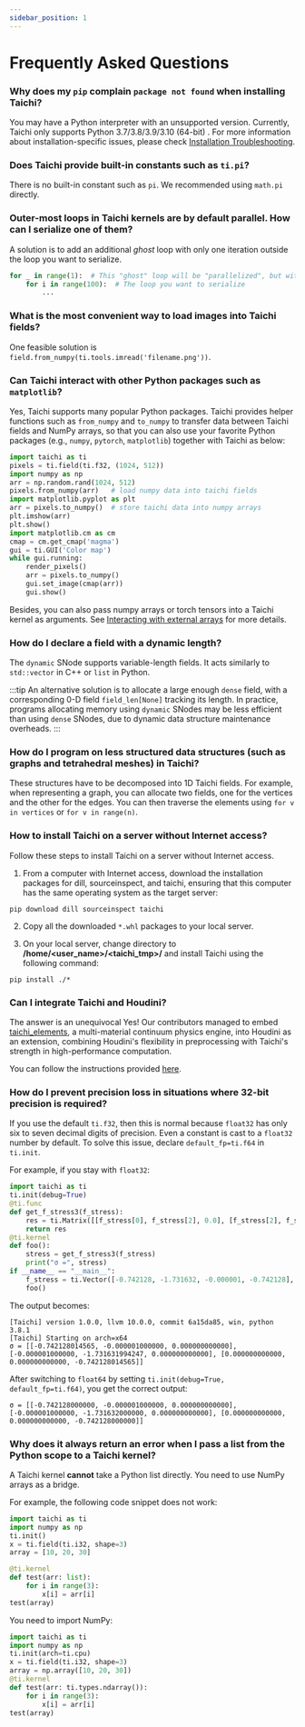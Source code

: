 ```yaml
---
sidebar_position: 1
---
```


# Frequently Asked Questions

### Why does my `pip` complain `package not found` when installing Taichi?

You may have a Python interpreter with an unsupported version. Currently, Taichi only supports Python 3.7/3.8/3.9/3.10 (64-bit) . For more information about installation-specific issues, please check [Installation Troubleshooting](./install.md).

### Does Taichi provide built-in constants such as `ti.pi`?

There is no built-in constant such as `pi`. We recommended using `math.pi` directly.

### Outer-most loops in Taichi kernels are by default parallel. How can I **serialize** one of them?

A solution is to add an additional *ghost* loop with only one iteration outside the loop you want to serialize.

```python {1}
for _ in range(1):  # This "ghost" loop will be "parallelized", but with only one thread. Therefore, the containing loop below is serialized.
    for i in range(100):  # The loop you want to serialize
        ...
```

### What is the most convenient way to load images into Taichi fields?

One feasible solution is `field.from_numpy(ti.tools.imread('filename.png'))`.

### Can Taichi interact with **other Python packages** such as `matplotlib`?

Yes, Taichi supports many popular Python packages. Taichi provides helper functions such as `from_numpy` and `to_numpy` to transfer data between Taichi fields and NumPy arrays, so that you can also use your favorite Python packages (e.g., `numpy`, `pytorch`, `matplotlib`) together with Taichi as below:

```python
import taichi as ti
pixels = ti.field(ti.f32, (1024, 512))
import numpy as np
arr = np.random.rand(1024, 512)
pixels.from_numpy(arr)   # load numpy data into taichi fields
import matplotlib.pyplot as plt
arr = pixels.to_numpy()  # store taichi data into numpy arrays
plt.imshow(arr)
plt.show()
import matplotlib.cm as cm
cmap = cm.get_cmap('magma')
gui = ti.GUI('Color map')
while gui.running:
    render_pixels()
    arr = pixels.to_numpy()
    gui.set_image(cmap(arr))
    gui.show()
```

Besides, you can also pass numpy arrays or torch tensors into a Taichi kernel as arguments. See [Interacting with external arrays](../basic/external.md) for more details.

### How do I declare a field with a **dynamic length**?

The `dynamic` SNode supports variable-length fields. It acts similarly to `std::vector` in C++ or `list` in Python.

:::tip
An alternative solution is to allocate a large enough `dense` field, with a corresponding 0-D field
`field_len[None]` tracking its length. In practice, programs allocating memory using `dynamic`
SNodes may be less efficient than using `dense` SNodes, due to dynamic data structure
maintenance overheads.
:::

### How do I program on less structured data structures (such as graphs and tetrahedral meshes) in Taichi?

These structures have to be decomposed into 1D Taichi fields. For example, when representing a graph, you can allocate two fields, one for the vertices and the other for the edges. You can then traverse the elements using `for v in vertices` or `for v in range(n)`.

### How to install Taichi on a server without Internet access?

Follow these steps to install Taichi on a server without Internet access.

1. From a computer with Internet access, download the installation packages for dill, sourceinspect, and taichi, ensuring that this computer has the same operating system as the target server:

```plaintext
pip download dill sourceinspect taichi
```

2. Copy all the downloaded `*.whl` packages to your local server.

3. On your local server, change directory to **/home/<user_name>/<taichi_tmp>/** and install Taichi using the following command:

```plaintext
pip install ./*
```

### Can I integrate Taichi and Houdini?

The answer is an unequivocal Yes! Our contributors managed to embed [taichi_elements](https://github.com/taichi-dev/taichi_elements), a multi-material continuum physics engine, into Houdini as an extension, combining Houdini's flexibility in preprocessing with Taichi's strength in high-performance computation.

You can follow the instructions provided [here](https://github.com/taichi-dev/taichi_houdini).

### How do I prevent precision loss in situations where 32-bit precision is required?

If you use the default `ti.f32`, then this is normal because `float32` has only six to seven decimal digits of precision. Even a constant is cast to a `float32` number by default. To solve this issue, declare `default_fp=ti.f64` in `ti.init`.

For example, if you stay with `float32`:

```python
import taichi as ti
ti.init(debug=True)
@ti.func
def get_f_stress3(f_stress):
    res = ti.Matrix([[f_stress[0], f_stress[2], 0.0], [f_stress[2], f_stress[1], 0.0], [0.0, 0.0, f_stress[3]]], ti.f64)
    return res
@ti.kernel
def foo():
    stress = get_f_stress3(f_stress)
    print("σ =", stress)
if __name__ == "__main__":
    f_stress = ti.Vector([-0.742128, -1.731632, -0.000001, -0.742128], ti.f64)
    foo()
```

The output becomes:

 ```plaintext
 [Taichi] version 1.0.0, llvm 10.0.0, commit 6a15da85, win, python 3.8.1
[Taichi] Starting on arch=x64
σ = [[-0.742128014565, -0.000001000000, 0.000000000000], [-0.000001000000, -1.731631994247, 0.000000000000], [0.000000000000, 0.000000000000, -0.742128014565]]
 ```

After switching to `float64` by setting `ti.init(debug=True, default_fp=ti.f64)`, you get the correct output:

```plaintext
σ = [[-0.742128000000, -0.000001000000, 0.000000000000], [-0.000001000000, -1.731632000000, 0.000000000000], [0.000000000000, 0.000000000000, -0.742128000000]]
 ```


### Why does it always return an error when I pass a list from the Python scope to a Taichi kernel?

A Taichi kernel **cannot** take a Python list directly. You need to use NumPy arrays as a bridge.

For example, the following code snippet does not work:

```python
import taichi as ti
import numpy as np
ti.init()
x = ti.field(ti.i32, shape=3)
array = [10, 20, 30]

@ti.kernel
def test(arr: list):
    for i in range(3):
        x[i] = arr[i]
test(array)
 ```

You need to import NumPy:

```python
import taichi as ti
import numpy as np
ti.init(arch=ti.cpu)
x = ti.field(ti.i32, shape=3)
array = np.array([10, 20, 30])
@ti.kernel
def test(arr: ti.types.ndarray()):
    for i in range(3):
        x[i] = arr[i]
test(array)
 ```

